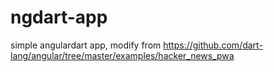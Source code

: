 # ngdart-app
simple angulardart app, modify from https://github.com/dart-lang/angular/tree/master/examples/hacker_news_pwa
